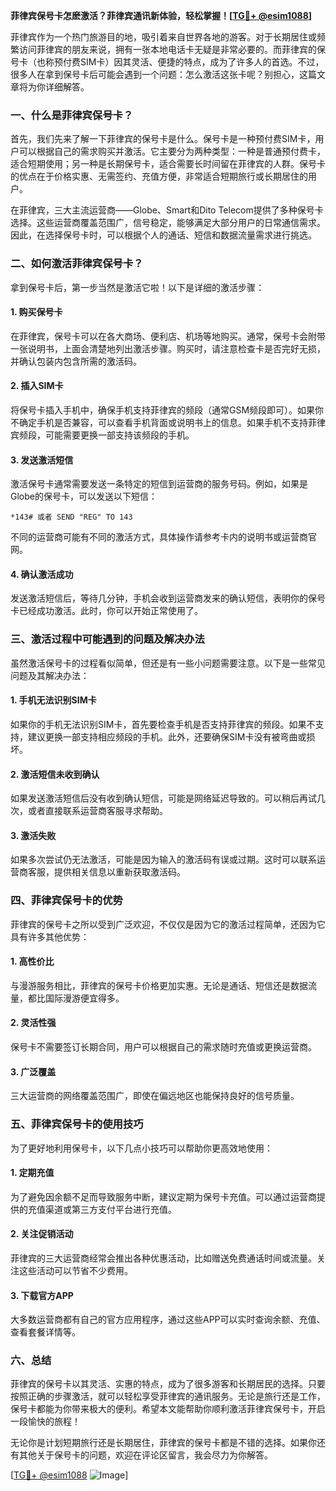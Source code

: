**菲律宾保号卡怎麽激活？菲律宾通讯新体验，轻松掌握！[[TG💪+ @esim1088](https://t.me/s/esim1088)]**

菲律宾作为一个热门旅游目的地，吸引着来自世界各地的游客。对于长期居住或频繁访问菲律宾的朋友来说，拥有一张本地电话卡无疑是非常必要的。而菲律宾的保号卡（也称预付费SIM卡）因其灵活、便捷的特点，成为了许多人的首选。不过，很多人在拿到保号卡后可能会遇到一个问题：怎么激活这张卡呢？别担心，这篇文章将为你详细解答。

### 一、什么是菲律宾保号卡？

首先，我们先来了解一下菲律宾的保号卡是什么。保号卡是一种预付费SIM卡，用户可以根据自己的需求购买并激活。它主要分为两种类型：一种是普通预付费卡，适合短期使用；另一种是长期保号卡，适合需要长时间留在菲律宾的人群。保号卡的优点在于价格实惠、无需签约、充值方便，非常适合短期旅行或长期居住的用户。

在菲律宾，三大主流运营商——Globe、Smart和Dito Telecom提供了多种保号卡选择。这些运营商覆盖范围广，信号稳定，能够满足大部分用户的日常通信需求。因此，在选择保号卡时，可以根据个人的通话、短信和数据流量需求进行挑选。

### 二、如何激活菲律宾保号卡？

拿到保号卡后，第一步当然是激活它啦！以下是详细的激活步骤：

#### 1. 购买保号卡

在菲律宾，保号卡可以在各大商场、便利店、机场等地购买。通常，保号卡会附带一张说明书，上面会清楚地列出激活步骤。购买时，请注意检查卡是否完好无损，并确认包装内包含所需的激活码。

#### 2. 插入SIM卡

将保号卡插入手机中，确保手机支持菲律宾的频段（通常GSM频段即可）。如果你不确定手机是否兼容，可以查看手机背面或说明书上的信息。如果手机不支持菲律宾频段，可能需要更换一部支持该频段的手机。

#### 3. 发送激活短信

激活保号卡通常需要发送一条特定的短信到运营商的服务号码。例如，如果是Globe的保号卡，可以发送以下短信：

```
*143# 或者 SEND "REG" TO 143
```

不同的运营商可能有不同的激活方式，具体操作请参考卡内的说明书或运营商官网。

#### 4. 确认激活成功

发送激活短信后，等待几分钟，手机会收到运营商发来的确认短信，表明你的保号卡已经成功激活。此时，你可以开始正常使用了。

### 三、激活过程中可能遇到的问题及解决办法

虽然激活保号卡的过程看似简单，但还是有一些小问题需要注意。以下是一些常见问题及其解决办法：

#### 1. 手机无法识别SIM卡

如果你的手机无法识别SIM卡，首先要检查手机是否支持菲律宾的频段。如果不支持，建议更换一部支持相应频段的手机。此外，还要确保SIM卡没有被弯曲或损坏。

#### 2. 激活短信未收到确认

如果发送激活短信后没有收到确认短信，可能是网络延迟导致的。可以稍后再试几次，或者直接联系运营商客服寻求帮助。

#### 3. 激活失败

如果多次尝试仍无法激活，可能是因为输入的激活码有误或过期。这时可以联系运营商客服，提供相关信息以重新获取激活码。

### 四、菲律宾保号卡的优势

菲律宾的保号卡之所以受到广泛欢迎，不仅仅是因为它的激活过程简单，还因为它具有许多其他优势：

#### 1. 高性价比

与漫游服务相比，菲律宾的保号卡价格更加实惠。无论是通话、短信还是数据流量，都比国际漫游便宜得多。

#### 2. 灵活性强

保号卡不需要签订长期合同，用户可以根据自己的需求随时充值或更换运营商。

#### 3. 广泛覆盖

三大运营商的网络覆盖范围广，即使在偏远地区也能保持良好的信号质量。

### 五、菲律宾保号卡的使用技巧

为了更好地利用保号卡，以下几点小技巧可以帮助你更高效地使用：

#### 1. 定期充值

为了避免因余额不足而导致服务中断，建议定期为保号卡充值。可以通过运营商提供的充值渠道或第三方支付平台进行充值。

#### 2. 关注促销活动

菲律宾的三大运营商经常会推出各种优惠活动，比如赠送免费通话时间或流量。关注这些活动可以节省不少费用。

#### 3. 下载官方APP

大多数运营商都有自己的官方应用程序，通过这些APP可以实时查询余额、充值、查看套餐详情等。

### 六、总结

菲律宾的保号卡以其灵活、实惠的特点，成为了很多游客和长期居民的选择。只要按照正确的步骤激活，就可以轻松享受菲律宾的通讯服务。无论是旅行还是工作，保号卡都能为你带来极大的便利。希望本文能帮助你顺利激活菲律宾保号卡，开启一段愉快的旅程！

无论你是计划短期旅行还是长期居住，菲律宾的保号卡都是不错的选择。如果你还有其他关于保号卡的问题，欢迎在评论区留言，我会尽力为你解答。

[[TG💪+ @esim1088](https://t.me/s/esim1088) ![Image](https://i.postimg.cc/4NQfJmqS/Snipaste-2025-05-13-00-14-12.png)]